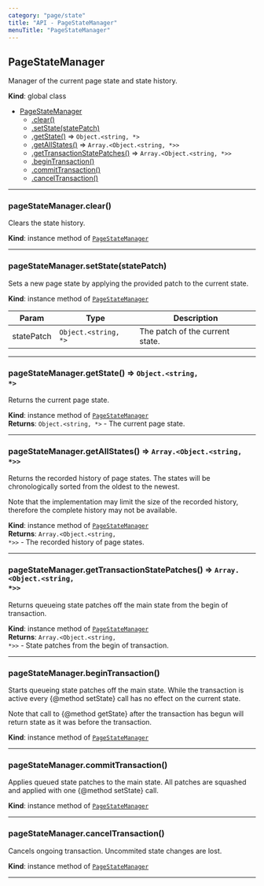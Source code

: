 ```yaml
---
category: "page/state"
title: "API - PageStateManager"
menuTitle: "PageStateManager"
---
```


## PageStateManager&nbsp;<a name="PageStateManager" href="https://github.com/seznam/ima/blob/v17.13.0/packages/core/src/page/state/PageStateManager.js#L4" target="_blank"><span class="icon"><i class="fas fa-external-link-alt fa-xs"></i></span></a>
Manager of the current page state and state history.

**Kind**: global class  

* [PageStateManager](#PageStateManager)
    * [.clear()](#PageStateManager+clear)
    * [.setState(statePatch)](#PageStateManager+setState)
    * [.getState()](#PageStateManager+getState) ⇒ <code>Object.&lt;string, \*&gt;</code>
    * [.getAllStates()](#PageStateManager+getAllStates) ⇒ <code>Array.&lt;Object.&lt;string, \*&gt;&gt;</code>
    * [.getTransactionStatePatches()](#PageStateManager+getTransactionStatePatches) ⇒ <code>Array.&lt;Object.&lt;string, \*&gt;&gt;</code>
    * [.beginTransaction()](#PageStateManager+beginTransaction)
    * [.commitTransaction()](#PageStateManager+commitTransaction)
    * [.cancelTransaction()](#PageStateManager+cancelTransaction)


* * *

### pageStateManager.clear()&nbsp;<a name="PageStateManager+clear" href="https://github.com/seznam/ima/blob/v17.13.0/packages/core/src/page/state/PageStateManager.js#L8" target="_blank"><span class="icon"><i class="fas fa-external-link-alt fa-xs"></i></span></a>
Clears the state history.

**Kind**: instance method of [<code>PageStateManager</code>](#PageStateManager)  

* * *

### pageStateManager.setState(statePatch)&nbsp;<a name="PageStateManager+setState" href="https://github.com/seznam/ima/blob/v17.13.0/packages/core/src/page/state/PageStateManager.js#L16" target="_blank"><span class="icon"><i class="fas fa-external-link-alt fa-xs"></i></span></a>
Sets a new page state by applying the provided patch to the current
state.

**Kind**: instance method of [<code>PageStateManager</code>](#PageStateManager)  

| Param | Type | Description |
| --- | --- | --- |
| statePatch | <code>Object.&lt;string, \*&gt;</code> | The patch of the current state. |


* * *

### pageStateManager.getState() ⇒ <code>Object.&lt;string, \*&gt;</code>&nbsp;<a name="PageStateManager+getState" href="https://github.com/seznam/ima/blob/v17.13.0/packages/core/src/page/state/PageStateManager.js#L23" target="_blank"><span class="icon"><i class="fas fa-external-link-alt fa-xs"></i></span></a>
Returns the current page state.

**Kind**: instance method of [<code>PageStateManager</code>](#PageStateManager)  
**Returns**: <code>Object.&lt;string, \*&gt;</code> - The current page state.  

* * *

### pageStateManager.getAllStates() ⇒ <code>Array.&lt;Object.&lt;string, \*&gt;&gt;</code>&nbsp;<a name="PageStateManager+getAllStates" href="https://github.com/seznam/ima/blob/v17.13.0/packages/core/src/page/state/PageStateManager.js#L34" target="_blank"><span class="icon"><i class="fas fa-external-link-alt fa-xs"></i></span></a>
Returns the recorded history of page states. The states will be
chronologically sorted from the oldest to the newest.

Note that the implementation may limit the size of the recorded history,
therefore the complete history may not be available.

**Kind**: instance method of [<code>PageStateManager</code>](#PageStateManager)  
**Returns**: <code>Array.&lt;Object.&lt;string, \*&gt;&gt;</code> - The recorded history of page states.  

* * *

### pageStateManager.getTransactionStatePatches() ⇒ <code>Array.&lt;Object.&lt;string, \*&gt;&gt;</code>&nbsp;<a name="PageStateManager+getTransactionStatePatches" href="https://github.com/seznam/ima/blob/v17.13.0/packages/core/src/page/state/PageStateManager.js#L41" target="_blank"><span class="icon"><i class="fas fa-external-link-alt fa-xs"></i></span></a>
Returns queueing state patches off the main state from the begin of transaction.

**Kind**: instance method of [<code>PageStateManager</code>](#PageStateManager)  
**Returns**: <code>Array.&lt;Object.&lt;string, \*&gt;&gt;</code> - State patches from the begin of transaction.  

* * *

### pageStateManager.beginTransaction()&nbsp;<a name="PageStateManager+beginTransaction" href="https://github.com/seznam/ima/blob/v17.13.0/packages/core/src/page/state/PageStateManager.js#L50" target="_blank"><span class="icon"><i class="fas fa-external-link-alt fa-xs"></i></span></a>
Starts queueing state patches off the main state. While the transaction
is active every {@method setState} call has no effect on the current state.

Note that call to {@method getState} after the transaction has begun will
return state as it was before the transaction.

**Kind**: instance method of [<code>PageStateManager</code>](#PageStateManager)  

* * *

### pageStateManager.commitTransaction()&nbsp;<a name="PageStateManager+commitTransaction" href="https://github.com/seznam/ima/blob/v17.13.0/packages/core/src/page/state/PageStateManager.js#L56" target="_blank"><span class="icon"><i class="fas fa-external-link-alt fa-xs"></i></span></a>
Applies queued state patches to the main state. All patches are squashed
and applied with one {@method setState} call.

**Kind**: instance method of [<code>PageStateManager</code>](#PageStateManager)  

* * *

### pageStateManager.cancelTransaction()&nbsp;<a name="PageStateManager+cancelTransaction" href="https://github.com/seznam/ima/blob/v17.13.0/packages/core/src/page/state/PageStateManager.js#L61" target="_blank"><span class="icon"><i class="fas fa-external-link-alt fa-xs"></i></span></a>
Cancels ongoing transaction. Uncommited state changes are lost.

**Kind**: instance method of [<code>PageStateManager</code>](#PageStateManager)  

* * *

